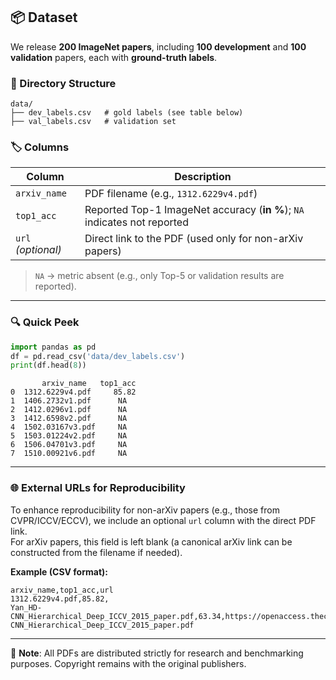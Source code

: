 ## 📦 Dataset

We release **200 ImageNet papers**, including **100 development** and **100 validation** papers, each with **ground-truth labels**.

### 📁 Directory Structure

```
data/
├── dev_labels.csv   # gold labels (see table below)
├── val_labels.csv   # validation set
```

### 🏷️ Columns

| Column       | Description                                                                 |
|--------------|-----------------------------------------------------------------------------|
| `arxiv_name` | PDF filename (e.g., `1312.6229v4.pdf`)                                      |
| `top1_acc`   | Reported Top-1 ImageNet accuracy (**in %**); `NA` indicates not reported    |
| `url` _(optional)_ | Direct link to the PDF (used only for non-arXiv papers)              |

> `NA` → metric absent (e.g., only Top-5 or validation results are reported).

---

### 🔍 Quick Peek

```python
import pandas as pd
df = pd.read_csv('data/dev_labels.csv')
print(df.head(8))
```

```
       arxiv_name   top1_acc
0  1312.6229v4.pdf     85.82
1  1406.2732v1.pdf      NA
2  1412.0296v1.pdf      NA
3  1412.6598v2.pdf      NA
4  1502.03167v3.pdf     NA
5  1503.01224v2.pdf     NA
6  1506.04701v3.pdf     NA
7  1510.00921v6.pdf     NA
```

---

### 🌐 External URLs for Reproducibility

To enhance reproducibility for non-arXiv papers (e.g., those from CVPR/ICCV/ECCV), we include an optional `url` column with the direct PDF link.  
For arXiv papers, this field is left blank (a canonical arXiv link can be constructed from the filename if needed).

**Example (CSV format):**

```csv
arxiv_name,top1_acc,url
1312.6229v4.pdf,85.82,
Yan_HD-CNN_Hierarchical_Deep_ICCV_2015_paper.pdf,63.34,https://openaccess.thecvf.com/content_iccv_2015/papers/Yan_HD-CNN_Hierarchical_Deep_ICCV_2015_paper.pdf
```

---

📌 **Note**: All PDFs are distributed strictly for research and benchmarking purposes. Copyright remains with the original publishers.
